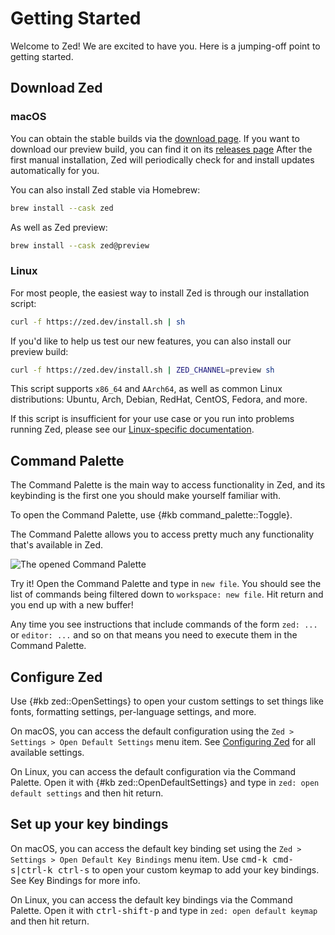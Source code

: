 # Getting Started

Welcome to Zed! We are excited to have you. Here is a jumping-off point to getting started.

## Download Zed

### macOS

You can obtain the stable builds via the [download page](https://zed.dev/download). If you want to download our preview build, you can find it on its [releases page](https://zed.dev/releases/preview) After the first manual installation, Zed will periodically check for and install updates automatically for you.

You can also install Zed stable via Homebrew:

```sh
brew install --cask zed
```

As well as Zed preview:

```sh
brew install --cask zed@preview
```

### Linux

For most people, the easiest way to install Zed is through our installation script:

```sh
curl -f https://zed.dev/install.sh | sh
```

If you'd like to help us test our new features, you can also install our preview build:

```sh
curl -f https://zed.dev/install.sh | ZED_CHANNEL=preview sh
```

This script supports `x86_64` and `AArch64`, as well as common Linux distributions: Ubuntu, Arch, Debian, RedHat, CentOS, Fedora, and more.

If this script is insufficient for your use case or you run into problems running Zed, please see our [Linux-specific documentation](./linux.md).

## Command Palette

The Command Palette is the main way to access functionality in Zed, and its keybinding is the first one you should make yourself familiar with.

To open the Command Palette, use {#kb command_palette::Toggle}.

The Command Palette allows you to access pretty much any functionality that's available in Zed.

![The opened Command Palette](https://zed.dev/img/features/command-palette.jpg)

Try it! Open the Command Palette and type in `new file`. You should see the list of commands being filtered down to `workspace: new file`. Hit return and you end up with a new buffer!

Any time you see instructions that include commands of the form `zed: ...` or `editor: ...` and so on that means you need to execute them in the Command Palette.

## Configure Zed

Use {#kb zed::OpenSettings} to open your custom settings to set things like fonts, formatting settings, per-language settings, and more.

On macOS, you can access the default configuration using the `Zed > Settings > Open Default Settings` menu item. See [Configuring Zed](./configuring-zed.md) for all available settings.

On Linux, you can access the default configuration via the Command Palette. Open it with {#kb zed::OpenDefaultSettings} and type in `zed: open default settings` and then hit return.

## Set up your key bindings

On macOS, you can access the default key binding set using the `Zed > Settings > Open Default Key Bindings` menu item. Use <kbd>cmd-k cmd-s|ctrl-k ctrl-s</kbd> to open your custom keymap to add your key bindings. See Key Bindings for more info.

On Linux, you can access the default key bindings via the Command Palette. Open it with <kbd>ctrl-shift-p</kbd> and type in `zed: open default keymap` and then hit return.
